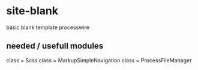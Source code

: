 # site-blank
basic blank template processwire

## needed / usefull modules
class = Scss
class = MarkupSimpleNavigation
class = ProcessFileManager

